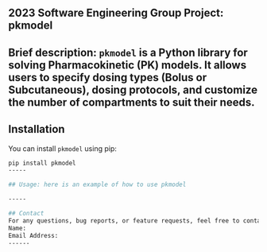 ## 2023 Software Engineering Group Project: pkmodel
Brief description: `pkmodel` is a Python library for solving Pharmacokinetic (PK) models. It allows users to specify dosing types (Bolus or Subcutaneous), dosing protocols, and customize the number of compartments to suit their needs.
-----

## Installation
You can install `pkmodel` using pip:

```bash
pip install pkmodel
-----

## Usage: here is an example of how to use pkmodel

-----

## Contact
For any questions, bug reports, or feature requests, feel free to contact the project maintainer:
Name:
Email Address:
------

